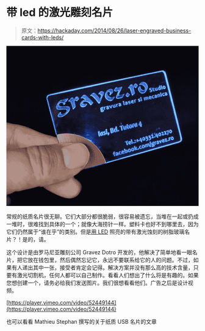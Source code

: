 # 带 led 的激光雕刻名片

> 原文：<https://hackaday.com/2014/08/26/laser-engraved-business-cards-with-leds/>

![Plexiglass-LED-Lit-Business-Card-1](img/8cbaa23d9412aa56b3c05610ee69f61b.png)

常规的纸质名片很无聊。它们大部分都很脆弱，很容易被遗忘，当堆在一起或扔成一堆时，很难找到具体的一个；就像大海捞针一样。塑料卡也好不到哪里去，因为它们仍然属于“谁在乎”的类别。但是[用 LED](http://www.bitrebels.com/technology/transparent-led-lit-business-card/) 照亮的带有激光蚀刻的树脂玻璃名片？！是的，请。

这个设计是由罗马尼亚雕刻公司 Gravez Dotro 开发的，他解决了简单地看一眼名片，把它放在钱包里，然后偶然忘记它，永远不要联系给它的人的问题。不过，如果有人递出其中一张，接受者肯定会记得。解决方案并没有那么高的技术含量，只要有激光切割机，任何人都可以自己制作。看看人们想出了什么将是有趣的。如果您想创建一个，请务必给我们发送图片。我们很想看看他们。广告之后是设计视频。

[https://player.vimeo.com/video/52449144](https://player.vimeo.com/video/52449144)

也可以看看 Mathieu Stephan 撰写的关于纸质 USB 名片的文章